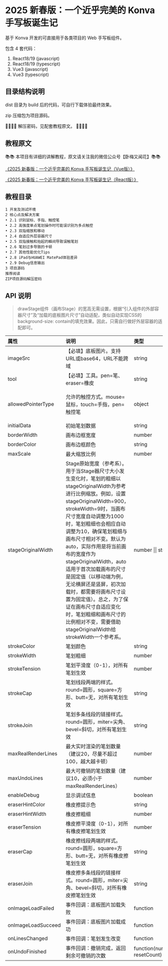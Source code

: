 # 2025 新春版：一个近乎完美的 Konva 手写板诞生记

基于 Konva 开发的可直接用于各类项目的 Web 手写板组件。

包含 4 套代码：

1. React18/19 (javascript)
2. React18/19 (typescript)
3. Vue3 (javascript)
4. Vue3 (typescript)

## 目录结构说明

dist 目录为 build 后的代码，可自行下载体验最终效果。

zip 压缩包为项目源码。

🔑🔑💖💖 解压密码，见配套教程原文。 💖💖🔑🔑

## 教程原文

📚📚 本项目有详细的讲解教程，原文请关注我的微信公众号【卧梅又闻花】📚📚

[《2025 新春版：一个近乎完美的 Konva 手写板诞生记（Vue版）》](https://mp.weixin.qq.com/s/cowD80tN0OkbTRyNXUb4bQ)

[《2025 新春版：一个近乎完美的 Konva 手写板诞生记（React版）》](https://mp.weixin.qq.com/s/1xy10ZFPtU0cyVQi-AmRbw)

## 教程目录

```
1 开发及测试环境
2 核心点及解决方案
• 2.1 识别鼠标、手指、触控笔
• 2.2 高强度单点笔划操作时可能误识别为多点触控
• 2.3 双指缩放和移动
• 2.4 自适应外层容器尺寸
• 2.5 双指接触和抬起的瞬间导致误触笔划
• 2.6 笔划过多导致的卡顿
• 2.7 其他性能优化Tips
• 2.8 iPad与HUAWEI MatePad体验差异
• 2.9 Debug信息输出
3 项目源码
推荐阅读
ZIP项目源码解压密码
```

## API 说明

> drawStage组件（画布Stage）的宽高无需设置，根据“引入组件的外部容器尺寸”及“加载的底板图片尺寸”自动适配，类似自动实现CSS的background-size: contain的填充效果。因此，只需自行做好外层容器的适配即可。

| 属性                 | 说明                                                                                                 | 类型                           | 默认值                                  |
| :----------------- | :---------------------------------------------------------------------------------------------------- | :--------------------------- | :-------------------------------------- |
| imageSrc           | 【必填】底板图片。支持URL或base64，URL不能跨域        | string                       |                                         |
| tool               | 【必填】工具。pen=笔、eraser=橡皮         | string           |            |
| allowedPointerType | 允许的触控方式。mouse=鼠标，touch=手指，pen=触控笔      | object       | { mouse: true, touch: true, pen: true } |
| initialData        | 初始笔划数据        | string                       | null                                    |
| borderWidth        | 画布边框宽度        | number                       | 1                                       |
| borderColor        | 画布边框颜色        | string                       | #000000                                 |
| maxScale           | 最大缩放比例        | number                       | 3                                       |
| stageOriginalWidth | Stage原始宽度（参考系）。用于当Stage器尺寸大小发生变化时，笔划的粗细以stageOriginalWidth为参考进行比例缩放。例如，设置stageOriginalWidth=900，strokeWidth=9时，当画布尺寸宽度自动调整为1000时，笔划粗细也会相应自动调整为10，确保笔划粗细与画布尺寸相对不变。默认为auto，实际作用是将当前画布的宽度作为stageOriginalWidth，auto适用于首次加载画布的尺寸是固定值（以移动端为例，无论横屏还是竖屏，初次加载时，都需要将画布尺寸设置为固定值）。总之，为了保证在画布尺寸自适应变化时，笔划粗细和画布尺寸的比例相对不变，需要借助stageOriginalWidth给strokeWidth一个参考系。 | number \|\| string           | auto                                    |
| strokeColor        | 笔划颜色           | string                       | #000000                                 |
| strokeWidth        | 笔划粗细           | number                       | 5                                       |
| strokeTension      | 笔划平滑度（0-1），对所有笔划生效            | number                        | 0.5                                     |
| strokeCap          | 笔划线段两端的样式。round=圆形，square=方形、butt=无，对所有笔划生效           | string                       | round                   |
| strokeJoin         | 笔划多条线段的链接样式。round=圆形，miter=尖角、bevel=斜切，对所有笔划生效      | string                       | round                    |
| maxRealRenderLines | 最大实时渲染的笔划数量（建议20，尽量不超过100，越大越卡顿）                     | number                       | 20                      |
| maxUndoLines       | 最大可撤销的笔划数量（建议10，必须小于maxRealRenderLines）                   | number                       | 10                       |
| enableDebug        | 显示调试信息                                                             | boolean                      | false                  |
| eraserHintColor    | 橡皮擦提示色                                                             | string                       | #b5f5ec                  |
| eraserHintWidth    | 橡皮擦粗细                                                              | number                       | 20                     |
| eraserTension      | 橡皮擦平滑度（0-1），对所有橡皮擦笔划生效                                     | number                       | 0.5                      |
| eraserCap          | 橡皮擦线段两端的样式。round=圆形，square=方形、butt=无，对所有橡皮擦笔划生效     | string                       | round                    |
| eraserJoin         | 橡皮擦多条线段的链接样式。round=圆形，miter=尖角、bevel=斜切，对所有橡皮擦笔划生效   | string                       | round                    |
| onImageLoadFailed  | 事件回调：底板图片加载失败                                                | function                     |         null           |
| onImageLoadSucceed | 事件回调：底板图片加载成功                                               | function                     |           null           |
| onLinesChanged     | 事件回调：笔划发生改变                                                  | function                     |          null             |
| onUndoFinished     | 事件回调：撤销完成，返回剩余可撤销的次数                                   | function(number: resetCount) |       null               |

